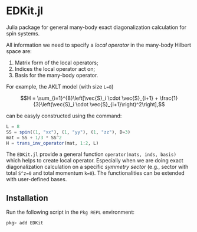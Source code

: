 # EDKit.jl

Julia package for general many-body exact diagonalization calculation for spin systems. 

All information we need to specify a *local operator* in the many-body Hilbert space are:

1. Matrix form of the local operators;
2. Indices the local operator act on;
3. Basis for the many-body operator.

For example, the AKLT model (with size ``L=8``)
```math
H = \sum_{i=1}^{8}\left[\vec{S}_i \cdot \vec{S}_{i+1} + \frac{1}{3}\left(\vec{S}_i \cdot \vec{S}_{i+1}\right)^2\right],
```
can be easyly constructed using the command:
```julia
L = 8
SS = spin((1, "xx"), (1, "yy"), (1, "zz"), D=3)
mat = SS + 1/3 * SS^2
H = trans_inv_operator(mat, 1:2, L)
```

The `EDKit.jl` provide a general function `operator(mats, inds, basis)` which helps to create local operator. Especially when we are doing exact diagonalization calculation on a specific *symmetry sector* (e.g., sector with total ``S^z=0`` and total momentum ``k=0``). The functionalities can be extended with user-defined bases.

## Installation

Run the following script in the ```Pkg REPL``` environment:

```julia
pkg> add EDKit
```

